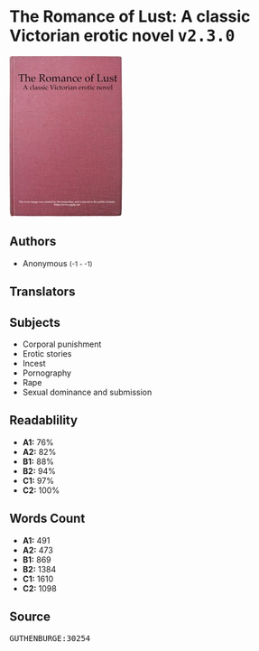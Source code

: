 # The Romance of Lust: A classic Victorian erotic novel <kbd>v2.3.0</kbd>

![](./cover.medium.jpg "")

## Authors


 - Anonymous <small>(-1 - -1)</small>

## Translators



## Subjects


 - Corporal punishment
 - Erotic stories
 - Incest
 - Pornography
 - Rape
 - Sexual dominance and submission

## Readablility


 - **A1:** 76%
 - **A2:** 82%
 - **B1:** 88%
 - **B2:** 94%
 - **C1:** 97%
 - **C2:** 100%

## Words Count


 - **A1:** 491
 - **A2:** 473
 - **B1:** 869
 - **B2:** 1384
 - **C1:** 1610
 - **C2:** 1098

## Source


<kbd>GUTHENBURGE:30254</kbd>

